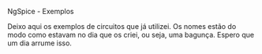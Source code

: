 NgSpice - Exemplos

Deixo aqui os exemplos de circuitos que já utilizei. Os nomes estão do modo como estavam no dia que os criei, ou seja, uma bagunça. Espero que um dia arrume isso.
